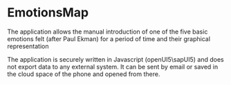 # EmotionsMap
The application allows the manual introduction of one of the five basic emotions felt (after Paul Ekman) for a period of time and their graphical representation

The application is securely written in Javascript (openUI5\sapUI5)  and does not export data to any external system. It can be sent by email or saved in the cloud space of the phone and opened from there.

